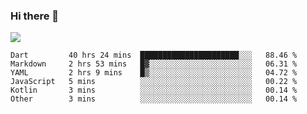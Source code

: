 ### Hi there 👋

<!--
**guozhigq/guozhigq** is a ✨ _special_ ✨ repository because its `README.md` (this file) appears on your GitHub profile.

Here are some ideas to get you started:

- 🔭 I’m currently working on ...
- 🌱 I’m currently learning ...
- 👯 I’m looking to collaborate on ...
- 🤔 I’m looking for help with ...
- 💬 Ask me about ...
- 📫 How to reach me: ...
- 😄 Pronouns: ...
- ⚡ Fun fact: ...
-->
![](https://github-readme-stats.vercel.app/api?username=guozhigq&show_icons=true)
<!--START_SECTION:waka-->

```text
Dart         40 hrs 24 mins  ██████████████████████░░░   88.46 %
Markdown     2 hrs 53 mins   █▓░░░░░░░░░░░░░░░░░░░░░░░   06.31 %
YAML         2 hrs 9 mins    █▒░░░░░░░░░░░░░░░░░░░░░░░   04.72 %
JavaScript   5 mins          ░░░░░░░░░░░░░░░░░░░░░░░░░   00.22 %
Kotlin       3 mins          ░░░░░░░░░░░░░░░░░░░░░░░░░   00.14 %
Other        3 mins          ░░░░░░░░░░░░░░░░░░░░░░░░░   00.14 %
```

<!--END_SECTION:waka-->
